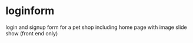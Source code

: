 # loginform
login and signup form for a pet shop including home page with image slide show (front end only)
